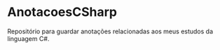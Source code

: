 # AnotacoesCSharp

Repositório para guardar anotações relacionadas aos meus estudos da linguagem C#. 